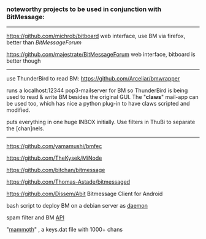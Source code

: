 ### noteworthy projects to be used in conjunction with BitMessage:
***
https://github.com/michrob/bitboard web interface, use BM via firefox, better than _BitMessageForum_

https://github.com/majestrate/BitMessageForum web interface, bitboard is better though


***
use ThunderBird to read BM:  https://github.com/Arceliar/bmwrapper   

runs a localhost:12344 pop3-mailserver for BM so ThunderBird is being used to read & write BM besides the original GUI. The "**claws**" mail-app can be used too, which has nice a python plug-in to have claws scripted and modified.

puts everything in one huge INBOX initially. Use filters in ThuBi to separate the [chan]nels. 
***
https://github.com/yamamushi/bmfec

https://github.com/TheKysek/MiNode

https://github.com/bitchan/bitmessage

https://github.com/Thomas-Astade/bitmessaged

https://github.com/Dissem/Abit
Bitmessage Client for Android

bash script to deploy BM on a debian server as [daemon](https://github.com/r51n/auto-bitmessage) 

spam filter and BM [API](https://github.com/torifier/PyBitmessage/tree/master/bitmessage-API/spamfilter)

"[mammoth](https://gist.github.com/anonymous/925445ea97d7bc8622d0b706469adc42)" , a keys.dat file with 1000+ chans


